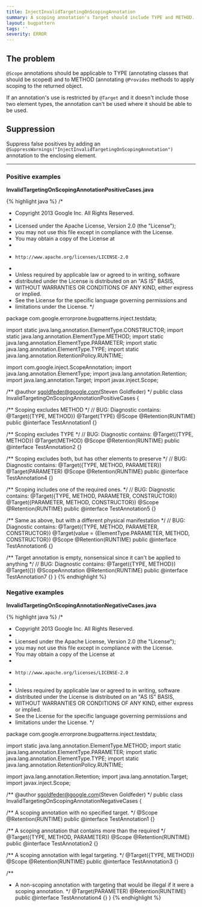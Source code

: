 ```yaml
---
title: InjectInvalidTargetingOnScopingAnnotation
summary: A scoping annotation's Target should include TYPE and METHOD.
layout: bugpattern
tags: ''
severity: ERROR
---
```


<!--
*** AUTO-GENERATED, DO NOT MODIFY ***
To make changes, edit the @BugPattern annotation or the explanation in docs/bugpattern.
-->

## The problem
`@Scope` annotations should be applicable to TYPE (annotating classes that should be scoped) and to METHOD (annotating `@Provides` methods to apply scoping to the returned object.

 If an annotation's use is restricted by `@Target` and it doesn't include those two element types, the annotation can't be used where it should be able to be used.

## Suppression
Suppress false positives by adding an `@SuppressWarnings("InjectInvalidTargetingOnScopingAnnotation")` annotation to the enclosing element.

----------

### Positive examples
__InvalidTargetingOnScopingAnnotationPositiveCases.java__

{% highlight java %}
/*
 * Copyright 2013 Google Inc. All Rights Reserved.
 *
 * Licensed under the Apache License, Version 2.0 (the "License");
 * you may not use this file except in compliance with the License.
 * You may obtain a copy of the License at
 *
 *     http://www.apache.org/licenses/LICENSE-2.0
 *
 * Unless required by applicable law or agreed to in writing, software
 * distributed under the License is distributed on an "AS IS" BASIS,
 * WITHOUT WARRANTIES OR CONDITIONS OF ANY KIND, either express or implied.
 * See the License for the specific language governing permissions and
 * limitations under the License.
 */

package com.google.errorprone.bugpatterns.inject.testdata;

import static java.lang.annotation.ElementType.CONSTRUCTOR;
import static java.lang.annotation.ElementType.METHOD;
import static java.lang.annotation.ElementType.PARAMETER;
import static java.lang.annotation.ElementType.TYPE;
import static java.lang.annotation.RetentionPolicy.RUNTIME;

import com.google.inject.ScopeAnnotation;
import java.lang.annotation.ElementType;
import java.lang.annotation.Retention;
import java.lang.annotation.Target;
import javax.inject.Scope;

/** @author sgoldfeder@google.com(Steven Goldfeder) */
public class InvalidTargetingOnScopingAnnotationPositiveCases {

  /** Scoping excludes METHOD */
  // BUG: Diagnostic contains: @Target({TYPE, METHOD})
  @Target(TYPE)
  @Scope
  @Retention(RUNTIME)
  public @interface TestAnnotation1 {}

  /** Scoping excludes TYPE */
  // BUG: Diagnostic contains: @Target({TYPE, METHOD})
  @Target(METHOD)
  @Scope
  @Retention(RUNTIME)
  public @interface TestAnnotation2 {}

  /** Scoping excludes both, but has other elements to preserve */
  // BUG: Diagnostic contains: @Target({TYPE, METHOD, PARAMETER})
  @Target(PARAMETER)
  @Scope
  @Retention(RUNTIME)
  public @interface TestAnnotation4 {}

  /** Scoping includes one of the required ones. */
  // BUG: Diagnostic contains: @Target({TYPE, METHOD, PARAMETER, CONSTRUCTOR})
  @Target({PARAMETER, METHOD, CONSTRUCTOR})
  @Scope
  @Retention(RUNTIME)
  public @interface TestAnnotation5 {}

  /** Same as above, but with a different physical manifestation */
  // BUG: Diagnostic contains: @Target({TYPE, METHOD, PARAMETER, CONSTRUCTOR})
  @Target(value = {ElementType.PARAMETER, METHOD, CONSTRUCTOR})
  @Scope
  @Retention(RUNTIME)
  public @interface TestAnnotation6 {}

  /** Target annotation is empty, nonsensical since it can't be applied to anything */
  // BUG: Diagnostic contains: @Target({TYPE, METHOD})
  @Target({})
  @ScopeAnnotation
  @Retention(RUNTIME)
  public @interface TestAnnotation7 {}
}
{% endhighlight %}

### Negative examples
__InvalidTargetingOnScopingAnnotationNegativeCases.java__

{% highlight java %}
/*
 * Copyright 2013 Google Inc. All Rights Reserved.
 *
 * Licensed under the Apache License, Version 2.0 (the "License");
 * you may not use this file except in compliance with the License.
 * You may obtain a copy of the License at
 *
 *     http://www.apache.org/licenses/LICENSE-2.0
 *
 * Unless required by applicable law or agreed to in writing, software
 * distributed under the License is distributed on an "AS IS" BASIS,
 * WITHOUT WARRANTIES OR CONDITIONS OF ANY KIND, either express or implied.
 * See the License for the specific language governing permissions and
 * limitations under the License.
 */

package com.google.errorprone.bugpatterns.inject.testdata;

import static java.lang.annotation.ElementType.METHOD;
import static java.lang.annotation.ElementType.PARAMETER;
import static java.lang.annotation.ElementType.TYPE;
import static java.lang.annotation.RetentionPolicy.RUNTIME;

import java.lang.annotation.Retention;
import java.lang.annotation.Target;
import javax.inject.Scope;

/** @author sgoldfeder@google.com(Steven Goldfeder) */
public class InvalidTargetingOnScopingAnnotationNegativeCases {

  /** A scoping annotation with no specified target. */
  @Scope
  @Retention(RUNTIME)
  public @interface TestAnnotation1 {}

  /** A scoping annotation that contains more than the required */
  @Target({TYPE, METHOD, PARAMETER})
  @Scope
  @Retention(RUNTIME)
  public @interface TestAnnotation2 {}

  /** A scoping annotation with legal targeting. */
  @Target({TYPE, METHOD})
  @Scope
  @Retention(RUNTIME)
  public @interface TestAnnotation3 {}

  /**
   * A non-scoping annotation with targeting that would be illegal if it were a scoping annotation.
   */
  @Target(PARAMETER)
  @Retention(RUNTIME)
  public @interface TestAnnotation4 {}
}
{% endhighlight %}


